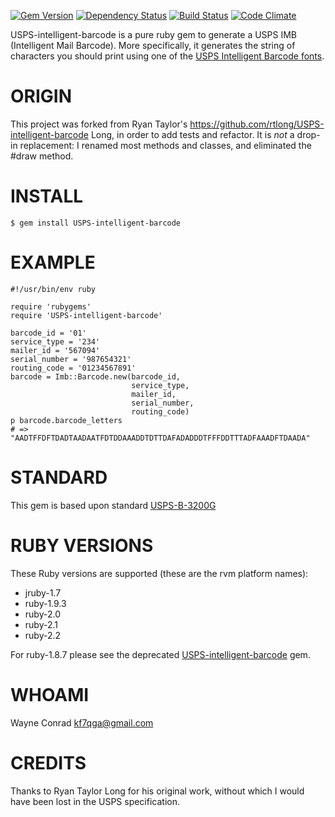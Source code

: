 [![Gem Version](https://badge.fury.io/rb/usps_intelligent_barcode.png)](http://badge.fury.io/rb/usps_intelligent_barcode)
[![Dependency Status](https://gemnasium.com/wconrad/usps_intelligent_barcode.svg)](https://gemnasium.com/wconrad/usps_intelligent_barcode)
[![Build Status](https://travis-ci.org/wconrad/usps_intelligent_barcode.png)](https://travis-ci.org/wconrad/usps_intelligent_barcode)
[![Code Climate](https://codeclimate.com/github/wconrad/usps_intelligent_barcode.png)](https://codeclimate.com/github/wconrad/usps_intelligent_barcode)

USPS-intelligent-barcode is a pure ruby gem to generate a USPS IMB
(Intelligent Mail Barcode).  More specifically, it generates the
string of characters you should print using one of the [USPS
Intelligent Barcode
fonts](https://ribbs.usps.gov/onecodesolution/download.cfm).

# ORIGIN

This project was forked from Ryan Taylor's
https://github.com/rtlong/USPS-intelligent-barcode Long, in order to
add tests and refactor.  It is _not_ a drop-in replacement: I renamed
most methods and classes, and eliminated the #draw method.

# INSTALL

    $ gem install USPS-intelligent-barcode

# EXAMPLE

    #!/usr/bin/env ruby
    
    require 'rubygems'
    require 'USPS-intelligent-barcode'
    
    barcode_id = '01'
    service_type = '234'
    mailer_id = '567094'
    serial_number = '987654321'
    routing_code = '01234567891'
    barcode = Imb::Barcode.new(barcode_id,
                               service_type,
                               mailer_id,
                               serial_number,
                               routing_code)
    p barcode.barcode_letters
    # => "AADTFFDFTDADTAADAATFDTDDAAADDTDTTDAFADADDDTFFFDDTTTADFAAADFTDAADA"

# STANDARD

This gem is based upon standard
[USPS-B-3200G](https://ribbs.usps.gov/intelligentmail_mailpieces/documents/tech_guides/SPUSPSG.pdf)

# RUBY VERSIONS

These Ruby versions are supported (these are the rvm platform names):

* jruby-1.7
* ruby-1.9.3
* ruby-2.0
* ruby-2.1
* ruby-2.2

For ruby-1.8.7 please see the deprecated
[USPS-intelligent-barcode](https://rubygems.org/gems/USPS-intelligent-barcode)
gem.

# WHOAMI

Wayne Conrad <kf7qga@gmail.com>

# CREDITS

Thanks to Ryan Taylor Long for his original work, without which I
would have been lost in the USPS specification.
